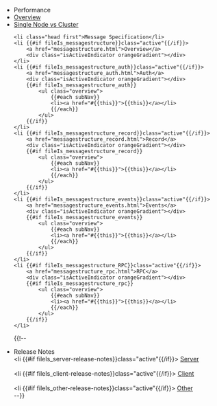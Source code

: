 <ul id="subnav">
	<li class="head first">Performance</li>
	<li {{#if fileIs_performance-overview}}class="active"{{/if}}>
		<a href="performance-overview.html">Overview</a>
		<div class="isActiveIndicator orangeGradient"></div>
	</li>	
	<li {{#if fileIs_performance-single-node-vs-cluster}}class="active"{{/if}}>
		<a href="performance-single-node-vs-cluster.html">Single Node vs Cluster</a>
		<div class="isActiveIndicator orangeGradient"></div>
	</li>

	<li class="head first">Message Specification</li>
	<li {{#if fileIs_messagestructure}}class="active"{{/if}}>
		<a href="messagestructure.html">Overview</a>
		<div class="isActiveIndicator orangeGradient"></div>
	</li>	
	<li {{#if fileIs_messagestructure_auth}}class="active"{{/if}}>
		<a href="messagestructure_auth.html">Auth</a>
		<div class="isActiveIndicator orangeGradient"></div>
		{{#if fileIs_messagestructure_auth}}
			<ul class="overview">
				{{#each subNav}}
				<li><a href="#{{this}}">{{this}}</a></li>
				{{/each}}
			</ul>
		{{/if}}
	</li>
	<li {{#if fileIs_messagestructure_record}}class="active"{{/if}}>
		<a href="messagestructure_record.html">Record</a>
		<div class="isActiveIndicator orangeGradient"></div>
		{{#if fileIs_messagestructure_record}}
			<ul class="overview">
				{{#each subNav}}
				<li><a href="#{{this}}">{{this}}</a></li>
				{{/each}}
			</ul>
		{{/if}}
	</li>
	<li {{#if fileIs_messagestructure_events}}class="active"{{/if}}>
		<a href="messagestructure_events.html">Events</a>
		<div class="isActiveIndicator orangeGradient"></div>
		{{#if fileIs_messagestructure_events}}
			<ul class="overview">
				{{#each subNav}}
				<li><a href="#{{this}}">{{this}}</a></li>
				{{/each}}
			</ul>
		{{/if}}
	</li>
	<li {{#if fileIs_messagestructure_RPC}}class="active"{{/if}}>
		<a href="messagestructure_rpc.html">RPC</a>
		<div class="isActiveIndicator orangeGradient"></div>
		{{#if fileIs_messagestructure_rpc}}
			<ul class="overview">
				{{#each subNav}}
				<li><a href="#{{this}}">{{this}}</a></li>
				{{/each}}
			</ul>
		{{/if}}
	</li>


{{!--
	<li class="head first">Release Notes</li>
	<li {{#if fileIs_server-release-notes}}class="active"{{/if}}>
		<a href="server-release-notes.html">Server</a>
		<div class="isActiveIndicator orangeGradient"></div>
	</li>	
	<li {{#if fileIs_client-release-notes}}class="active"{{/if}}>
		<a href="client-release-notes.html">Client</a>
		<div class="isActiveIndicator orangeGradient"></div>
	</li>	
	<li {{#if fileIs_other-release-notes}}class="active"{{/if}}>
		<a href="other-release-notes.html">Other</a>
		<div class="isActiveIndicator orangeGradient"></div>
	</li>	--}}
</ul>
